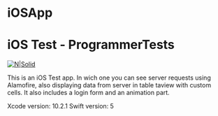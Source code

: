 # iOSApp

# iOS Test - ProgrammerTests

[![N|Solid](https://cldup.com/dTxpPi9lDf.thumb.png)](https://nodesource.com/products/nsolid)

This is an iOS Test app. In wich one you can see server requests using Alamofire, also displaying data from server 
in table taview with custom cells.
It also includes a login form and an animation part.

Xcode version: 10.2.1
Swift version: 5

